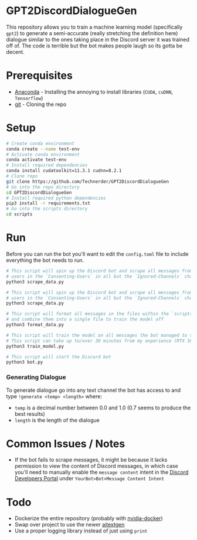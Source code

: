 # GPT2DiscordDialogueGen
This repository allows you to train a machine learning model (specifically `gpt2`) to generate a semi-accurate (really stretching the definition here) dialogue similar to the ones taking place in the Discord server it was trained off of. The code is terrible but the bot makes people laugh so its gotta be decent.

# Prerequisites
- [Anaconda](https://www.anaconda.com/) - Installing the annoying to install libraries (`CUDA`, `cuDNN`, `Tensorflow`)
- [git](https://git-scm.com/) - Cloning the repo

# Setup
```bash
# Create conda environment
conda create --name test-env
# Activate conda environment
conda activate test-env
# Install required dependencies
conda install cudatoolkit=11.3.1 cudnn=8.2.1
# Clone repo
git clone https://github.com/Technerder/GPT2DiscordDialogueGen
# Go into the repo directory
cd GPT2DiscordDialogueGen
# Install required python dependencies
pip3 install -r requirements.txt
# Go into the scripts directory 
cd scripts
```

# Run
Before you can run the bot you'll want to edit the `config.toml` file to include everything the bot needs to run.
```bash
# This script will spin up the Discord bot and scrape all messages from all 
# users in the `Consenting-Users` in all but the `Ignored-Channels` channels.
python3 scrape_data.py

# This script will spin up the Discord bot and scrape all messages from all 
# users in the `Consenting-Users` in all but the `Ignored-Channels` channels.
python3 scrape_data.py

# This script will format all messages in the files within the `scripts/data/raw` 
# and combine them into a single file to train the model off
python3 format_data.py

# This script will train the model on all messages the bot managed to scrape. 
# This script can take up to/over 30 minutes from my experience (RTX 3060 12GB)
python3 train_model.py

# This script will start the Discord bot
python3 bot.py
```

### Generating Dialogue
To generate dialogue go into any text channel the bot has access to and type `!generate <temp> <length>` where:
- `temp` is a decimal number between 0.0 and 1.0 (0.7 seems to produce the best results)
- `length` is the length of the dialogue

# Common Issues / Notes
- If the bot fails to scrape messages, it might be because it lacks permission to view the content of Discord messages, in which case you'll need to manually enable the `message content` intent in the [Discord Developers Portal](https://discord.com/developers/applications) under `YourBot>Bot>Message Content Intent`

# Todo
- Dockerize the entire repository (probably with [nvidia-docker](https://github.com/NVIDIA/nvidia-docker))
- Swap over project to use the newer [aitextgen](https://github.com/minimaxir/aitextgen)
- Use a proper logging library instead of just using `print`